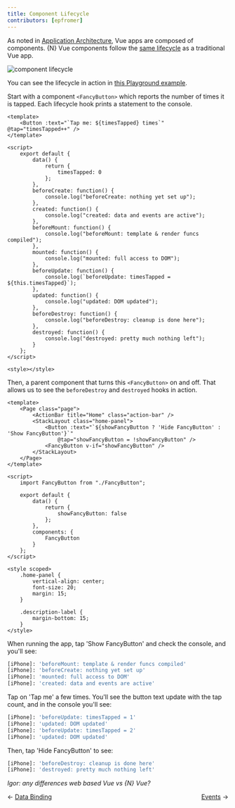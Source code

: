 ```yaml
---
title: Component Lifecycle
contributors: [epfromer]
---
```


As noted in [Application Architecture](/en/docs/core-concepts/application-architecture.html), Vue apps are composed of components.  {N} Vue components follow the [same lifecycle](https://vuejs.org/v2/guide/instance.html#Lifecycle-Diagram) as a traditional Vue app.  

![component lifecycle](https://vuejs.org/images/lifecycle.png)

You can see the lifecycle in action in [this Playground example](https://play.nativescript.org/?template=play-vue&id=WBxsfQ).

Start with a component `<FancyButton>` which reports the number of times it is tapped.  Each lifecycle hook prints a statement to the console.

```Vue
<template>
    <Button :text="`Tap me: ${timesTapped} times`" @tap="timesTapped++" />
</template>

<script>
    export default {
        data() {
            return {
                timesTapped: 0
            };
        },
        beforeCreate: function() {
            console.log("beforeCreate: nothing yet set up");
        },
        created: function() {
            console.log("created: data and events are active");
        },
        beforeMount: function() {
            console.log("beforeMount: template & render funcs compiled");
        },
        mounted: function() {
            console.log("mounted: full access to DOM");
        },
        beforeUpdate: function() {
            console.log(`beforeUpdate: timesTapped = ${this.timesTapped}`);
        },
        updated: function() {
            console.log("updated: DOM updated");
        },
        beforeDestroy: function() {
            console.log("beforeDestroy: cleanup is done here");
        },
        destroyed: function() {
            console.log("destroyed: pretty much nothing left");
        }
    };
</script>

<style></style>
```

Then, a parent component that turns this `<FancyButton>` on and off.  That allows us to see the `beforeDestroy` and `destroyed` hooks in action.  

```Vue
<template>
    <Page class="page">
        <ActionBar title="Home" class="action-bar" />
        <StackLayout class="home-panel">
            <Button :text="`${showFancyButton ? 'Hide FancyButton' : 'Show FancyButton'}`"
                @tap="showFancyButton = !showFancyButton" />
            <FancyButton v-if="showFancyButton" />
        </StackLayout>
    </Page>
</template>

<script>
    import FancyButton from "./FancyButton";

    export default {
        data() {
            return {
                showFancyButton: false
            };
        },
        components: {
            FancyButton
        }
    };
</script>

<style scoped>
    .home-panel {
        vertical-align: center;
        font-size: 20;
        margin: 15;
    }

    .description-label {
        margin-bottom: 15;
    }
</style>
```

When running the app, tap 'Show FancyButton' and check the console, and you'll see:

```sh
[iPhone]: 'beforeMount: template & render funcs compiled'
[iPhone]: 'beforeCreate: nothing yet set up'
[iPhone]: 'mounted: full access to DOM'
[iPhone]: 'created: data and events are active'
```

Tap on 'Tap me' a few times.  You'll see the button text update with the tap count, and in the console you'll see:

```sh
[iPhone]: 'beforeUpdate: timesTapped = 1'
[iPhone]: 'updated: DOM updated'
[iPhone]: 'beforeUpdate: timesTapped = 2'
[iPhone]: 'updated: DOM updated'
```

Then, tap 'Hide FancyButton' to see:

```sh
[iPhone]: 'beforeDestroy: cleanup is done here'
[iPhone]: 'destroyed: pretty much nothing left'
```

*Igor: any differences web based Vue vs {N} Vue?*

<div>
  <span>← <a href="/en/docs/core-concepts/data-binding.html">Data Binding</a></span>
  <span style="float: right;"><a href="/en/docs/core-concepts/events.html">Events</a> →</span>
</div>